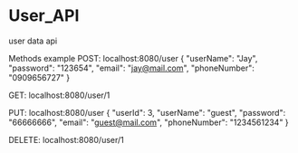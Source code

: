 # User_API
user data api

Methods example
POST: localhost:8080/user
{
    "userName": "Jay",
    "password": "123654",
    "email": "jay@mail.com",
    "phoneNumber": "0909656727"
}

GET: localhost:8080/user/1

PUT: localhost:8080/user
{
    "userId": 3,
    "userName": "guest",
    "password": "66666666",
    "email": "guest@mail.com",
    "phoneNumber": "1234561234"
}

DELETE: localhost:8080/user/1
